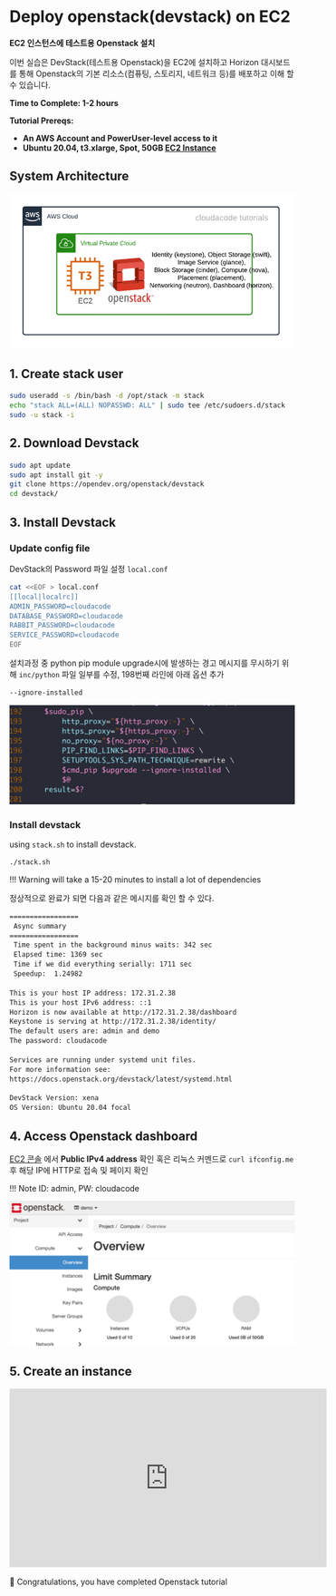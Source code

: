 # Deploy openstack(devstack) on EC2

**EC2 인스턴스에 테스트용 Openstack 설치**

이번 실습은 DevStack(테스트용 Openstack)을 EC2에 설치하고 Horizon 대시보드를 통해 Openstack의 기본 리소스(컴퓨팅, 스토리지, 네트워크 등)를 배포하고 이해 할 수 있습니다.

**Time to Complete: 1-2 hours**

**Tutorial Prereqs:**

* **An AWS Account and PowerUser-level access to it**
* **Ubuntu 20.04, t3.xlarge, Spot, 50GB [EC2 Instance](../cloud/aws/../../aws/ec2-setup.md#1-launch-ec2-instance)**

## System Architecture
![openstack-on-ec2](assets/openstack-on-ec2.png)

## 1. Create stack user

```bash
sudo useradd -s /bin/bash -d /opt/stack -m stack
echo "stack ALL=(ALL) NOPASSWD: ALL" | sudo tee /etc/sudoers.d/stack
sudo -u stack -i
```

## 2. Download Devstack

```bash
sudo apt update
sudo apt install git -y
git clone https://opendev.org/openstack/devstack
cd devstack/
```

## 3. Install Devstack

### Update config file
DevStack의 Password 파일 설정 `local.conf`
```bash
cat <<EOF > local.conf
[[local|localrc]]
ADMIN_PASSWORD=cloudacode
DATABASE_PASSWORD=cloudacode
RABBIT_PASSWORD=cloudacode
SERVICE_PASSWORD=cloudacode
EOF
```

설치과정 중 python pip module upgrade시에 발생하는 경고 메시지를 무시하기 위해 `inc/python` 파일 일부를 수정, 198번째 라인에 아래 옵션 추가
```bash
--ignore-installed
```
![inc-python-line198](assets/inc-python-line198.png)

### Install devstack
using `stack.sh` to install devstack. 
```bash
./stack.sh
```

!!! Warning
    will take a 15-20 minutes to install a lot of dependencies

정상적으로 완료가 되면 다음과 같은 메시지를 확인 할 수 있다.

```bash
=================
 Async summary
=================
 Time spent in the background minus waits: 342 sec
 Elapsed time: 1369 sec
 Time if we did everything serially: 1711 sec
 Speedup:  1.24982

This is your host IP address: 172.31.2.38
This is your host IPv6 address: ::1
Horizon is now available at http://172.31.2.38/dashboard
Keystone is serving at http://172.31.2.38/identity/
The default users are: admin and demo
The password: cloudacode

Services are running under systemd unit files.
For more information see:
https://docs.openstack.org/devstack/latest/systemd.html

DevStack Version: xena
OS Version: Ubuntu 20.04 focal
```

## 4. Access Openstack dashboard 

[EC2 콘솔](https://ap-northeast-2.console.aws.amazon.com/ec2/v2/home?region=ap-northeast-2#Instances:instanceState=running) 
에서 **Public IPv4 address** 확인 혹은 리눅스 커멘드로 `curl ifconfig.me` 후 해당 IP에 HTTP로 접속 및 페이지 확인

!!! Note
    ID: admin, PW: cloudacode

![openstack-horizon-dashboard](assets/openstack-horizon-dashboard.png)

## 5. Create an instance

<iframe width="560" height="315" src="https://www.youtube.com/embed/7mbeZndZ4ZU" title="YouTube video player" frameborder="0" allow="accelerometer; autoplay; clipboard-write; encrypted-media; gyroscope; picture-in-picture" allowfullscreen></iframe>


🎉 Congratulations, you have completed Openstack tutorial 